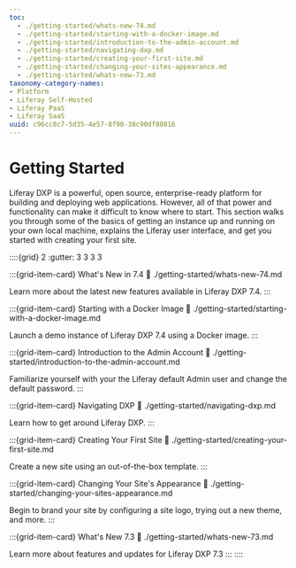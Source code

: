 ```yaml
---
toc:
  - ./getting-started/whats-new-74.md
  - ./getting-started/starting-with-a-docker-image.md
  - ./getting-started/introduction-to-the-admin-account.md
  - ./getting-started/navigating-dxp.md
  - ./getting-started/creating-your-first-site.md
  - ./getting-started/changing-your-sites-appearance.md
  - ./getting-started/whats-new-73.md
taxonomy-category-names:
- Platform
- Liferay Self-Hosted
- Liferay PaaS
- Liferay SaaS
uuid: c96cc8c7-5d35-4e57-8f90-38c90df80816
---
```


# Getting Started

Liferay DXP is a powerful, open source, enterprise-ready platform for building and deploying web applications. However, all of that power and functionality can make it difficult to know where to start. This section walks you through some of the basics of getting an instance up and running on your own local machine, explains the Liferay user interface, and get you started with creating your first site.

::::{grid} 2
:gutter: 3 3 3 3

:::{grid-item-card}  What's New in 7.4
:link: ./getting-started/whats-new-74.md

Learn more about the latest new features available in Liferay DXP 7.4.
:::

:::{grid-item-card} Starting with a Docker Image
:link: ./getting-started/starting-with-a-docker-image.md

Launch a demo instance of Liferay DXP 7.4 using a Docker image.
:::

:::{grid-item-card} Introduction to the Admin Account
:link: ./getting-started/introduction-to-the-admin-account.md

Familiarize yourself with your the Liferay default Admin user and change the default password.
:::

:::{grid-item-card} Navigating DXP
:link: ./getting-started/navigating-dxp.md

Learn how to get around Liferay DXP.
:::

:::{grid-item-card} Creating Your First Site
:link: ./getting-started/creating-your-first-site.md

Create a new site using an out-of-the-box template.
:::

:::{grid-item-card} Changing Your Site's Appearance
:link: ./getting-started/changing-your-sites-appearance.md

Begin to brand your site by configuring a site logo, trying out a new theme, and more.
:::

:::{grid-item-card} What's New 7.3
:link: ./getting-started/whats-new-73.md

Learn more about features and updates for Liferay DXP 7.3
:::
::::
